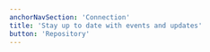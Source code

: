 ```yaml
---
anchorNavSection: 'Connection'
title: 'Stay up to date with events and updates'
button: 'Repository'
---
```

